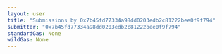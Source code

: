 ```yaml
---
layout: user
title: "Submissions by 0x7b45fd77334a98dd0203edb2c81222bee0f9f794"
submitter: "0x7b45fd77334a98dd0203edb2c81222bee0f9f794"
standardGas: None
wildGas: None
---
```

